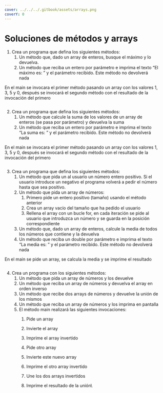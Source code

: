 ```yaml
---
cover: ../../../.gitbook/assets/arrays.png
coverY: 0
---
```


# Soluciones de métodos y arrays

1. Crea un programa que defina los siguientes métodos:
   1. Un método que, dado un array de enteros, busque el máximo y lo devuelva.
   2. Un método que reciba un entero por parámetro e imprima el texto “El máximo es: ” y el parámetro recibido. Este método no devolverá nada

En el main se invocara el primer método pasando un array con los valores 1, 3, 5 y 0, después se invocará el segundo método con el resultado de la invocación del primero

```java
```

2. Crea un programa que defina los siguientes métodos:
   1. Un método que calcule la suma de los valores de un array de enteros (se pasa por parámetro) y devuelva la suma
   2. Un método que reciba un entero por parámetro e imprima el texto “La suma es: ” y el parámetro recibido. Este método no devolverá nada

En el main se invocara el primer método pasando un array con los valores 1, 3, 5 y 0, después se invocará el segundo método con el resultado de la invocación del primero

```java
```

3. Crea un programa que defina los siguientes métodos:
   1. Un método que pida un al usuario un número entero positivo. Si el usuario introduce un negativo el programa volverá a pedir el número hasta que sea positivo.
   2. Un método que pida un array de números:
      1. Primero pide un entero positivo (tamaño) usando el método anterior
      2. Crea un array vacío del tamaño que ha pedido el usuario
      3. Rellena el array con un bucle for, en cada iteración se pide al usuario que introduzca un número y se guarda en la posición correspondiente
   3. Un método que, dado un array de enteros, calcule la media de todos los números que contiene y la devuelva
   4. Un método que reciba un double por parámetro e imprima el texto “La media es: ” y el parámetro recibido. Este método no devolverá nada

En el main se pide un array, se calcula la media y se imprime el resultado

```java
```

4. Crea un programa con los siguientes métodos:
   1. Un método que pida un array de números y los devuelve
   2. Un método que reciba un array de números y devuelva el array en orden inverso
   3. Un método que recibe dos arrays de números y devuelve la unión de los mismos
   4. Un método que reciba un array de números y los imprima en pantalla
   5. El método main realizará las siguientes invocaciones:
      1. Pide un array
      2. Invierte el array
      3. Imprime el array invertido
      4. Pide otro array
      5. Invierte este nuevo array
      6. Imprime el otro array invertido
      7. Une los dos arrays invertidos
      8.  Imprime el resultado de la unión\


          ```java
          ```

